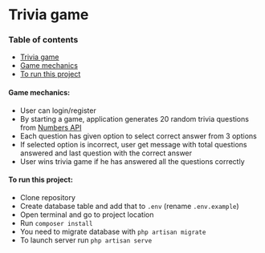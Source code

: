 # Trivia game

### Table of contents

- [Trivia game](#trivia-game)
- [Game mechanics](#game-mechanics)
- [To run this project](####to-run-this-project)

#### Game mechanics:

- User can login/register
- By starting a game, application generates 20 random trivia questions from [Numbers API](http://numbersapi.com/)
- Each question has given option to select correct answer from 3 options
- If selected option is incorrect, user get message with total questions answered and last question with the correct answer
- User wins trivia game if he has answered all the questions correctly

#### To run this project:

- Clone repository
- Create database table and add that to `.env` (rename `.env.example`)
- Open terminal and go to project location
- Run `composer install`
- You need to migrate database with `php artisan migrate`
- To launch server run `php artisan serve`
